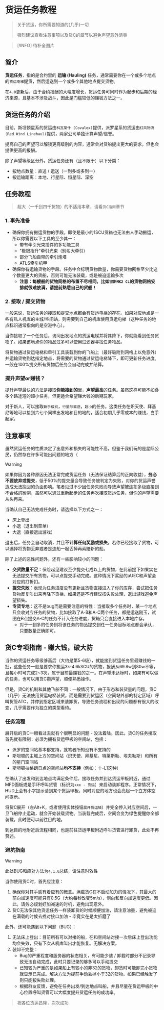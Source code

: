 # 货运任务教程

> 关于货运，你所需要知道的(几乎)一切
> 
> 强烈建议查看注意事项以及货C的章节以避免声望意外清零

> [!INFO]
> 待补全图片

## 简介

**货运任务**，指的是合约里的 **运输 (Hauling)** 任务，通常需要你在一个或多个地点的`货运电梯`提货，然后运送到一个或多个其他地点提交货物。

在`4.0`更新后，由于合约报酬的大幅度增长，货运任务可同时作为起步和后期的经济来源，且基本不涉及战斗，因此是门槛较低的赚钱方法之一。

## 货运任务的介绍

目前，斯坦顿星系的货运由`科瓦莱什 (Covalex)`提供，派罗星系的货运由`红风物流 (Red Wind Linehaul)`提供，两家公司单独计算声望/信誉。

提高自己的声望可以解锁更高级别的内容，通常会对货船提出更大的要求，但也会提供更高的报酬。

除了声望等级区分外，货运任务还有（且不限于）以下分类：

- 按地点数量：直送 / 运送（一到多或多到一）
- 按运输距离：本地、行星际、恒星际、深空

## 任务教程

> 超大（一千到四千货物）的不适用本章，请看`货C指南`章节

### 1. 事先准备

- 确保你拥有搬运货物的手段。即使是最小的1SCU货箱也无法由人手动搬运，所以你需要以下工具的至少其一：
    - 带有牵引光束插件的多功能工具
    - "极限抬升"牵引光束（别名大牵引）
    - 部分飞船自带的牵引炮塔
    - ATLS牵引机甲
- 确保你有运输货物的手段。任务中会标明货物数量，你需要货物网格至少比这个数量更大的货船，否则可能无法装载，或是被迫运输多次
    - **注意：每艘船的货物网格的布置不尽相同，比如`宙斯MK2 CL`的货物网格安排就很难放满，请提前熟悉自己的货船！**

### 2. 接取 / 提交货物

一般来说，货运任务的接取和提交地点都会有货运电梯的存在。如果对应地点是一些有私人机库的主城/空间站，则需要到自己的机库使用货运电梯（这种任务的地点标识通常指向的是空港中心）。

当你接取了一个任务后，访问出发地点的货运电梯并将其降下，你就能看到任务货物了。如果该地点你的物品过多可以使用过滤器寻找任务物品。

将货物通过货运电梯和牵引工具装载到你的飞船上（最好吸附到网格上以免意外）并运输货物到达指定地点，将需要的货物通过货运电梯降下，即可更新任务进度。一般在100%提交所有货物后任务会自动完成并结算。

### 提升声望or赚钱？

提升声望最快的方法是接取**你能接到的**里，**声望最高**的任务。虽然这样可能不如叠多个路途短的超小任务，但更适合希望赚大钱的后期玩家。

对于新人，可以接取`新手级别`，`行星际直送`，`超小`的任务，这类任务在炽天使、拜基尼等地可以接到六七个同样出发地和目的地的，适合初期几乎零成本的赚钱，白手起家。

## 注意事项

虽然货运任务的性质决定了出意外和损失的可能性不高，但鉴于我们玩的是星际公民，仍然存在许多可能出问题的地方（

> [!WARNING]
> 如果你因为各种原因无法正常完成货运任务（无法保证结算后的正向收益），**务必不要放弃或提交**，低于50%的提交量会导致任务被判定为失败，对你的货运声誉造成无法挽回的负面影响。笔者见过不少因任务失败而导致声望被连扣多级直接到不合格的案例，虽然可以通过重新起步的任务再次接取货运任务，但你的声望需要从头再来。
> 
> 当确认自己无法完成任务时，请选择以下方式之一：
> - 床上登出
> - 小退（退出到菜单）
> - 大退（直接退出游戏）
>
> 退出后，任务会自动取消，并且**不计算任何奖励或损失**。若你已经接取了货物，可以选择将货物丢弃或者是连船一起丢掉再索赔新的船。

除了上述的恶性问题外，还有一些影响较小的问题：
- **交货数量不足**：保险起见建议至少提交七成以上的货物，在此前提下如果实在无法提交所有货物，可以点提交手动完成。这种情况下奖励的aUEC和声望会对应的打折扣。
- **提交失败**：表现为任务进度没有更新且货物直接进入了你的库存，尝试把任务货物反复叫出来再降下货梯，如果还是不行建议按失败处理，退出游戏避免声望损失。
- **专货专地**：这不是bug而是需要注意的特性：当接取多个任务时，某一个地点只会收对应任务的货物，比如接取了A-B和A-C两个任务，都是运送刚玉，试图在B点提交A-C的任务不计入任务进度，货箱只会直接进入本地库存。
    - 对于一到多的任务则将该任务的物品提交到任一任务目标地点都会承认，只要数量正确即可。


## 货C专项指南 - 赚大钱，破大防

当你的货运任务等级够高后（大约是第5-6级），就能接到货运任务里最赚钱的一批，这些任务一般是要求你搬运3k-4.6kSCU的货物，报酬从69.8w到80w不等，且每小时可完成2~3次，属于目前最赚钱的之一。在声望未达标时，如果有可以做的任务，也可以用货C攒声望，顺便熟悉操作。

但是，货C的机制和其他飞船不同：一般情况下，由于形态和装货量的问题，货C（几乎）无法使用货运电梯装货，而是需要到货运区（空间站外部的特定区域）呼叫货管ATC，并停到指定区域来装卸货，导致任务流程和出现的问题都有很大的改变，几乎需要作为独立的类型看待。

### 任务流程

展开后的货C一眼看过去就有个很明显的问题 - 没法着陆。因此，货C的任务接取首先就有限制：必须为拥有货运甲板的空间站，包括：
- 派罗的空间站基本都支持，就笔者所知没有不支持的
- 斯坦顿的主城上方的空间站（炽天使、拜基尼、特莱斯勒、埃夫勒斯）和所有的星门空间站
- 斯坦顿拉格朗日点的空间站**均不支持**（例如：十-L1这种）

在确认了出发和到达地点均满足条件后，接取任务并到达货运甲板附近，通过MFD面板或是手环呼叫货管（标识为`xxx - 货运`）来启动装卸程序。正常情况下，HUD上会有小字提示请到某个货运甲板，同时对应的地方也会亮起一个立方体空间提示。

将货C展开（左Alt+K，或者使用实体按钮`展开货运轴`）并完全停入对应空间后，一旦飞船停止运动，就会开始装载货物。当装载完成后，空间会变为绿色提醒你全部装载。此时便可以前往目的地。

到达目的地附近后流程相同，也是前往货运甲板附近呼叫货管进行卸货，此处不再赘述。

### 避坑指南

> [!WARNING]
> 此处BUG和应对方法为`4.1.0`总结，请注意时效性

当你使用货C时，首先应注意：
1. 确保你对其手感有着应有的概念。满载货C在不启动加力的情况下，其最大的前向加速度可能只有0.5G（大约每秒改变5m/s），侧向和反向加速度更低。因此，请务必规划好加减速的时机，避免出现意外。
2. 货C无法像其他货运任务一样装卸货的时候顺便加油，请注意油量，避免被迫在满载的时候去找对接口加油 - 毕竟实在是太折磨了

此外，还可能遇到以下问题（BUG）：
1. 无法床上登出：目前所有可以对接的船，在和空间站对接一次后床上登出功能均会失效，只有下次从机库叫出才能恢复。无解决方案。
2. 装卸不完整：
    - Bug的严重程度和服务器的状态相关，有可能少装 / 卸载时部分不记录导致无法自动完成，此时只要记录的够多可以手动提交
    - 已知较为严重的是如果船上有较小的非32的货物，卸货时可能卸完小货物就显示已完成。解决方法为提前手动丢掉小于32的货物。如果已经触发了则只能按失败处理。
    - 根据群友反馈，避免在任务出发/到达地点叫船，并且尽量在货运甲板的中心位置呼叫货管可以大幅度提升货运任务的成功率。

> 祝各位货运昌隆，次次成功